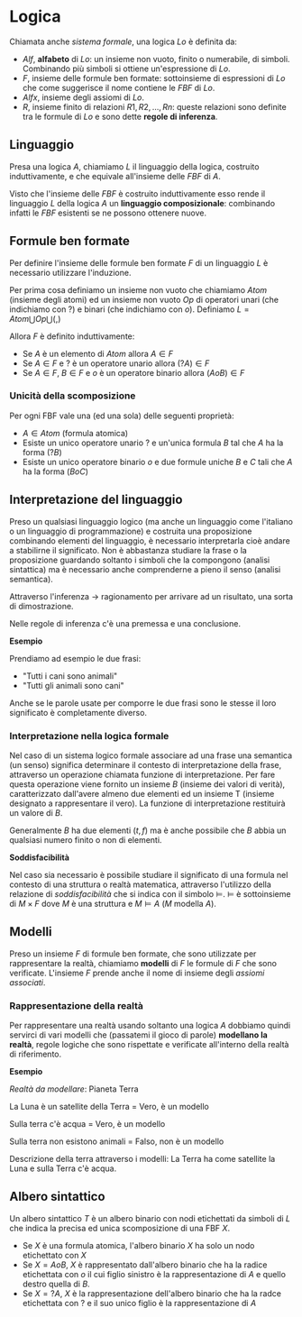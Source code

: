 # Logica

Chiamata anche *sistema formale*, una logica $Lo$ è definita da:

* $Alf$, **alfabeto** di $Lo$: un insieme non vuoto, finito o numerabile, di simboli. Combinando più simboli si ottiene un'espressione di $Lo$.
* $F$, insieme delle formule ben formate: sottoinsieme di espressioni di $Lo$ che come suggerisce il nome contiene le $FBF$ di $Lo$.
* $Alfx$, insieme degli assiomi di $Lo$.
* $R$, insieme finito di relazioni ${R1,R2,...,Rn}$: queste relazioni sono definite tra le formule di $Lo$ e sono dette **regole di inferenza**.

## Linguaggio

Presa una logica $A$, chiamiamo $L$ il linguaggio della logica, costruito induttivamente, e che equivale all'insieme delle $FBF$ di $A$.

Visto che l'insieme delle $FBF$ è costruito induttivamente esso rende il linguaggio $L$ della logica $A$ un **linguaggio composizionale**: combinando infatti le $FBF$ esistenti se ne possono ottenere nuove.


## Formule ben formate

Per definire l'insieme delle formule ben formate $F$ di un linguaggio $L$ è necessario utilizzare l'induzione.

Per prima cosa definiamo un insieme non vuoto che chiamiamo $Atom$ (insieme degli atomi) ed un insieme non vuoto $Op$ di operatori unari (che indichiamo con $?$) e binari (che indichiamo con $o$). Definiamo $L = Atom \bigcup Op \bigcup {(,)}$

Allora $F$ è definito induttivamente:

* Se $A$ è un elemento di $Atom$ allora $A \in F$
* Se $A \in F$ e $?$ è un operatore unario allora $(?A) \in F$
* Se $A \in F$, $B \in F$ e $o$ è un operatore binario allora $(AoB) \in F$

### Unicità della scomposizione

Per ogni FBF vale una (ed una sola) delle seguenti proprietà:

* $A \in Atom$ (formula atomica)
* Esiste un unico operatore unario $?$ e un'unica formula $B$ tal che $A$ ha la forma $(?B)$
* Esiste un unico operatore binario $o$ e due formule uniche $B$ e $C$ tali che $A$ ha la forma $(B o C)$ 

## Interpretazione del linguaggio

Preso un qualsiasi linguaggio logico (ma anche un linguaggio come l'italiano o un linguaggio di programmazione) e costruita una proposizione combinando elementi del linguaggio, è necessario interpretarla cioè andare a stabilirne il significato. Non è abbastanza studiare la frase o la proposizione guardando soltanto i simboli che la compongono (analisi sintattica) ma è necessario anche comprenderne a pieno il senso (analisi semantica). 

Attraverso l'inferenza -> ragionamento per arrivare ad un risultato, una sorta di dimostrazione.

Nelle regole di inferenza c'è una premessa e una conclusione.

**Esempio**

Prendiamo ad esempio le due frasi:

* "Tutti i cani sono animali"
* "Tutti gli animali sono cani"

Anche se le parole usate per comporre le due frasi sono le stesse il loro significato è completamente diverso. 

### Interpretazione nella logica formale

Nel caso di un sistema logico formale associare ad una frase una semantica (un senso) significa determinare il contesto di interpretazione della frase, attraverso un operazione chiamata funzione di interpretazione. Per fare questa operazione viene fornito un insieme $B$ (insieme dei valori di verità), caratterizzato dall'avere almeno due elementi ed un insieme T (insieme designato a rappresentare il vero). La funzione di interpretazione restituirà un valore di $B$.

Generalmente $B$ ha due elementi (${t,f}$) ma è anche possibile che $B$ abbia un qualsiasi numero finito o non di elementi.

**Soddisfacibilità**

Nel caso sia necessario è possibile studiare il significato di una formula nel contesto di una struttura o realtà matematica, attraverso l'utilizzo della relazione di *soddisfacibilità* che si indica con il simbolo $\models$. $\models$ è sottoinsieme di $M \times F$ dove $M$ è una struttura e $M \models A$ ($M$ modella $A$).

## Modelli

Preso un insieme $F$ di formule ben formate, che sono utilizzate per rappresentare la realtà, chiamiamo **modelli** di $F$ le formule di $F$ che sono verificate. L'insieme $F$ prende anche il nome di insieme degli *assiomi associati*.


### Rappresentazione della realtà

Per rappresentare una realtà usando soltanto una logica $A$ dobbiamo quindi servirci di vari modelli che (passatemi il gioco di parole) **modellano la realtà**, regole logiche che sono rispettate e verificate all'interno della realtà di riferimento. 

**Esempio**

*Realtà da modellare*: Pianeta Terra

La Luna è un satellite della Terra = Vero, è un modello

Sulla terra c'è acqua = Vero, è un modello

Sulla terra non esistono animali = Falso, non è un modello

Descrizione della terra attraverso i modelli: La Terra ha come satellite la Luna e sulla Terra c'è acqua. 

## Albero sintattico

Un albero sintattico $T$ è un albero binario con nodi etichettati da simboli di $L$ che indica la precisa ed unica scomposizione di una FBF $X$.

* Se $X$ è una formula atomica, l'albero binario $X$ ha solo un nodo etichettato con $X$
* Se $X = AoB$, $X$ è rappresentato dall'albero binario che ha la radice etichettata con $o$ il cui figlio sinistro è la rappresentazione di $A$ e quello destro quella di $B$.
* Se $X=?A$, $X$ è la rappresentazione dell'albero binario che ha la radce etichettata con $?$ e il suo unico figlio è la rappresentazione di $A$

